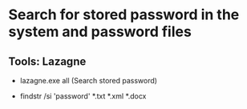 # Search for stored password in the system and password files

## Tools: Lazagne

 - lazagne.exe all (Search stored password)

 - findstr /si 'password' *.txt *.xml *.docx
